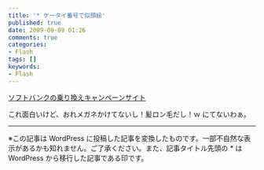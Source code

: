 ```yaml
---
title: '* ケータイ番号で似顔絵'
published: true
date: 2009-09-09 01:26
comments: true
categories:
- Flash
tags: []
keywords:
- Flash
---
```

<script type="text/javascript" src="http://mb.softbank.jp/mb/special/norikae/js/blogparts_l.js?user_id=e420960b3ac1eb9"></script>

[ソフトバンクの乗り換えキャンペーンサイト](http://mb.softbank.jp/mb/special/norikae/index.html "ソフトバンクの乗り換えキャンペーンサイト")

これ面白いけど、おれメガネかけてないし！髪ロン毛だし！ｗ
にてないわぁ。

---
※この記事は WordPress に投稿した記事を変換したものです。一部不自然な表示があるかも知れません。ご了承ください。また、記事タイトル先頭の * は WordPress から移行した記事である印です。
